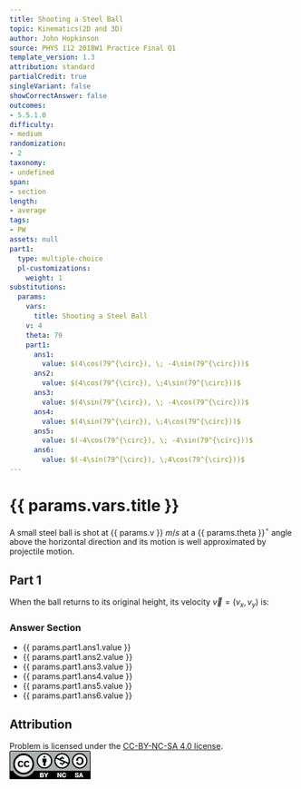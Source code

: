 ```yaml
---
title: Shooting a Steel Ball
topic: Kinematics(2D and 3D)
author: John Hopkinson
source: PHYS 112 2018W1 Practice Final Q1
template_version: 1.3
attribution: standard
partialCredit: true
singleVariant: false
showCorrectAnswer: false
outcomes:
- 5.5.1.0
difficulty:
- medium
randomization:
- 2
taxonomy:
- undefined
span:
- section
length:
- average
tags:
- PW
assets: null
part1:
  type: multiple-choice
  pl-customizations:
    weight: 1
substitutions:
  params:
    vars:
      title: Shooting a Steel Ball
    v: 4
    theta: 79
    part1:
      ans1:
        value: $(4\cos(79^{\circ}), \; -4\sin(79^{\circ}))$
      ans2:
        value: $(4\cos(79^{\circ}), \;4\sin(79^{\circ}))$
      ans3:
        value: $(4\sin(79^{\circ}), \; -4\cos(79^{\circ}))$
      ans4:
        value: $(4\sin(79^{\circ}), \;4\cos(79^{\circ}))$
      ans5:
        value: $(-4\cos(79^{\circ}), \; -4\sin(79^{\circ}))$
      ans6:
        value: $(-4\sin(79^{\circ}), \;4\cos(79^{\circ}))$
---
```

# {{ params.vars.title }}
A small steel ball is shot at {{ params.v }} $m/s$ at a {{ params.theta }}$^{\circ}$ angle above the horizontal direction and its motion is well approximated by projectile motion.

## Part 1

When the ball returns to its original height, its velocity $\overrightarrow{v} = (v_x, v_y)$ is:

### Answer Section

- {{ params.part1.ans1.value }}
- {{ params.part1.ans2.value }}
- {{ params.part1.ans3.value }}
- {{ params.part1.ans4.value }}
- {{ params.part1.ans5.value }}
- {{ params.part1.ans6.value }}

## Attribution

Problem is licensed under the [CC-BY-NC-SA 4.0 license](https://creativecommons.org/licenses/by-nc-sa/4.0/).<br> ![The Creative Commons 4.0 license requiring attribution-BY, non-commercial-NC, and share-alike-SA license.](https://raw.githubusercontent.com/firasm/bits/master/by-nc-sa.png)